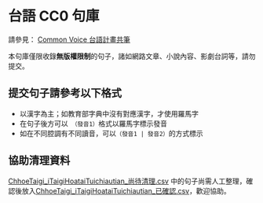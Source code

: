 # 台語 CC0 句庫

請參見： [Common Voice 台語計畫共筆](https://github.com/moztw/hackMD_docs/blob/master/common-voice-taiwanese-plan.md)

本句庫僅限收錄**無版權限制**的句子，諸如網路文章、小說內容、影劇台詞等，請勿提交。

## 提交句子請參考以下格式

- 以漢字為主；如教育部字典中沒有對應漢字，才使用羅馬字
- 在句子後方可以` （發音1）`格式以羅馬字標示發音
- 如在不同腔調有不同讀音，可以`（發音1 | 發音2）`的方式標示

## 協助清理資料

[ChhoeTaigi_iTaigiHoataiTuichiautian_尚待清理.csv](https://github.com/moztw/cc0-sentences/blob/master/nan-TW/ChhoeTaigi_iTaigiHoataiTuichiautian_尚待清理.csv) 中的句子尚需人工整理，確認後放入[ChhoeTaigi_iTaigiHoataiTuichiautian_已確認.csv](https://github.com/moztw/cc0-sentences/blob/master/nan-TW/ChhoeTaigi_iTaigiHoataiTuichiautian_已確認.csv)，歡迎協助。